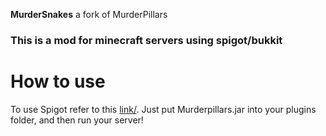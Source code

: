 <b>MurderSnakes</b>
a fork of MurderPillars
<h3>This is a mod for minecraft servers using spigot/bukkit</h3
<br><h1>How to use</h1>
To use Spigot refer to this 
<a href="https://www.spigotmc.org/wiki/spigot-installation">link/</a>.
Just put Murderpillars.jar into your plugins folder, and then run your server!
